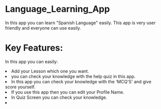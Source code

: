 # Language_Learning_App
In this app you can learn "Spanish Language" easily. This app is very user friendly and everyone can use easily.
<br>
# Key Features:
In this app you can easily:
<ul></ul>
<li> Add your Lesson which one you want. </li>
<li> you can check your knowledge with the help quiz in this app. </li>
<li> In this app you can check your knowledge with the 'MCQ'S' and give score yourself. </li>
<li> If you use this app then you can edit your Profile Name.</li>
<li> In Quiz Screen you can check your knowledge. <li>
</ul>
